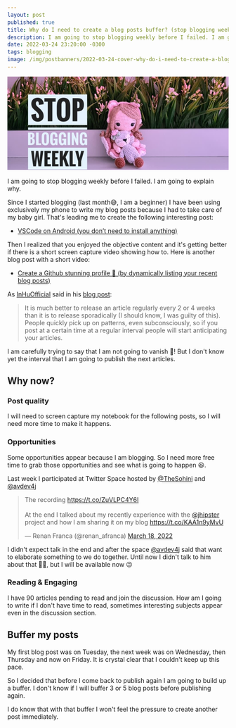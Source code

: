 ```yaml
---
layout: post
published: true
title: Why do I need to create a blog posts buffer? (stop blogging weekly)
description: I am going to stop blogging weekly before I failed. I am going to explain why.
date: 2022-03-24 23:20:00 -0300
tags: blogging
image: /img/postbanners/2022-03-24-cover-why-do-i-need-to-create-a-blog-posts-buffer.jpeg
---
```

![cover image](/img/postbanners/2022-03-24-cover-why-do-i-need-to-create-a-blog-posts-buffer.jpeg)

I am going to stop blogging weekly before I failed. I am going to explain why.

Since I started blogging (last month😅, I am a beginner) I have been using exclusively my phone to write my blog posts because I had to take care of my baby girl. That's leading me to create the following interesting post:

* [VSCode on Android (you don’t need to install anything)](https://renanfranca.github.io/2022/03/02/vscode-on-android.html)

Then I realized that you enjoyed the objective content and it's getting better if there is a short screen capture video showing how to. Here is another blog post with a short video:

* [Create a Github stunning profile 💫 (by dynamically listing your recent blog posts)](https://renanfranca.github.io/2022/03/17/create-a-github-stunning-profile.html)

As [InHuOfficial](https://twitter.com/InHuOfficial) said in his [blog post](https://dev.to/inhuofficial/it-is-possible-to-get-a-voice-here-tips-to-grow-on-devto-a-mini-rant-27n6):

> It is much better to release an article regularly every 2 or 4 weeks than it is to release sporadically (I should know, I was guilty of this).
People quickly pick up on patterns, even subconsciously, so if you post at a certain time at a regular interval people will start anticipating your articles.
> 

I am carefully trying to say that I am not going to vanish 🥴! But I don't know yet the interval that I am going to publish the next articles.

## Why now?

### Post quality

I will need to screen capture my notebook for the following posts, so I will need more time to make it happens.

### Opportunities

Some opportunities appear because I am blogging. So I need more free time to grab those opportunities and see what is going to happen 😆. 

Last week I participated at Twitter Space hosted by [@TheSohini](https://twitter.com/TheSohini) and [@avdev4j](https://twitter.com/avdev4j)

<blockquote class="twitter-tweet"><p lang="en" dir="ltr">The recording <a href="https://t.co/ZuVLPC4Y6I">https://t.co/ZuVLPC4Y6I</a><br><br>At the end I talked about my recently experience with the <a href="https://twitter.com/jhipster?ref_src=twsrc%5Etfw">@jhipster</a> project and how I am sharing it on my blog <a href="https://t.co/KAA1n9yMvU">https://t.co/KAA1n9yMvU</a></p>&mdash; Renan Franca (@renan_afranca) <a href="https://twitter.com/renan_afranca/status/1504833377144291341?ref_src=twsrc%5Etfw">March 18, 2022</a></blockquote> <script async src="https://platform.twitter.com/widgets.js" charset="utf-8"></script>

I didn't expect talk in the end and after the space [@avdev4j](https://twitter.com/avdev4j) said that want to elaborate something to we do together. Until now I didn't talk to him about that 🤦‍♂️, but I will be available now 😉

### Reading & Engaging

I have 90 articles pending to read and join the discussion. How am I going to write if I don't have time to read, sometimes interesting subjects appear even in the discussion section.

## Buffer my posts

My first blog post was on Tuesday, the next week was on Wednesday, then Thursday and now on Friday. It is crystal clear that I couldn't keep up this pace.

So I decided that before I come back to publish again I am going to build up a buffer. I don't know if I will buffer 3 or 5 blog posts before publishing again.

I do know that with that buffer I won't feel the pressure to create another post immediately.
